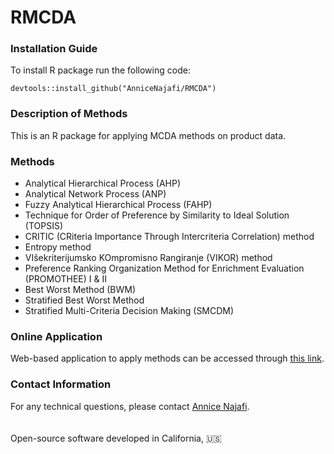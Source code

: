 # RMCDA

<h3>Installation Guide</h3>

To install R package run the following code:

```
devtools::install_github("AnniceNajafi/RMCDA")
```
<h3>Description of Methods</h3>
This is an R package for applying MCDA methods on product data.
 
 <h3>Methods</h3>
 <ul>
  <li>Analytical Hierarchical Process (AHP)</li>
  <li>Analytical Network Process (ANP)</li>
  <li>Fuzzy Analytical Hierarchical Process (FAHP)</li>
  <li>Technique for Order of Preference by Similarity to Ideal Solution (TOPSIS)</li>
  <li>CRITIC (CRiteria Importance Through Intercriteria Correlation) method</li>
  <li>Entropy method</li>
  <li>VIšekriterijumsko KOmpromisno Rangiranje (VIKOR) method</li>
  <li>Preference Ranking Organization Method for Enrichment Evaluation (PROMOTHEE) I & II</li>
  <li>Best Worst Method (BWM)</li>
  <li>Stratified Best Worst Method</li>
  <li>Stratified Multi-Criteria Decision Making (SMCDM)</li>
 </ul>

<h3>Online Application</h3> 
Web-based application to apply methods can be accessed through <a href="https://najafiannice.shinyapps.io/AHP_app/">this link</a>.

<h3>Contact Information</h3>
For any technical questions, please contact <a href=mailto:annicenajafi27@gmail.com>Annice Najafi</a>. 

<br>
<br>
<br>
Open-source software developed in California, 🇺🇸
